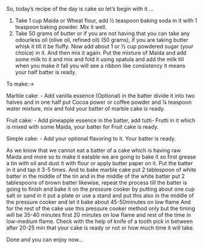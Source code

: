 So, today’s recipe of the day is cake so let’s begin with it …
1.	Take 1 cup Maida or Wheat flour, add ½ teaspoon baking soda in it with 1 teaspoon baking powder. Mix it well.
2.	Take 50 grams of butter or if you are not having that you can take any odourless oil (olive oil, refined oil) (50 grams), if you are taking butter whisk it till it be fluffy. Now add about 1 or ½ cup powdered sugar (your choice) in it. And then mix it again. Put the mixture of Maida and add some milk to it and mix and fold it using spatula and add the milk till when you make it fall you will see a ribbon like consistency it means your half batter is ready.

To make:->

Marble cake: -
Add vanilla essence (Optional) in the batter divide it into two halves and in one half put 
Cocoa power or coffee powder and ¼ teaspoon water mixture, mix and fold your batter of marble cake is ready.

Fruit cake: -
Add pineapple essence in the batter, add tutti- Frutti in it which is mixed with some Maida, your batter for Fruit cake is ready.
 
Simple cake: -
Add your optional flavoring to it.
Your batter is ready.

As we know that we cannot eat a batter of a cake which is having raw Maida and more so to make it eatable we are going to bake it so first grease a tin with oil and dust it with flour or apply butter paper on it.
Put the batter in it and tap it 3-5 times.
And to bake marble cake put 2 tablespoon of white batter in the middle of the tin and in the middle of the white batter put 2 tablespoons of brown batter likewise, repeat the process till the batter is going to finish and bake it on the pressure cooker by putting about one cup salt or sand in it put a plate or use a stand and put this also in the middle of the pressure cooker and let it bake about 45-50minutes on low flame
And for the rest of the cake use this pressure cooker method only but the timing will be 35-40 minutes first 20 minutes on low flame and rest of the time in low-medium flame.
Check with the help of knife of a tooth pick in between after 20-25 min that your cake is ready or not or how much time it will take.

Done and you can enjoy now...

 

